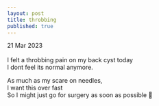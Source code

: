```yaml
---
layout: post
title: throbbing
published: true
---
```

21 Mar 2023
<br>
<br>
I felt a throbbing pain on my back cyst today
<br>
I dont feel its normal anymore.
<br>
<!--more-->
As much as my scare on needles, 
<br>
I want this over fast
<br>
So I might just go for surgery as soon as possible 🥺 
